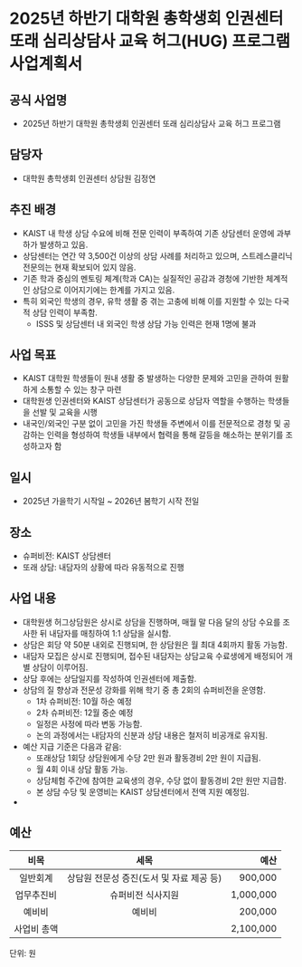 

# 2025년 하반기 대학원 총학생회 인권센터 또래 심리상담사 교육 허그(HUG) 프로그램 사업계획서

## 공식 사업명
- 2025년 하반기 대학원 총학생회 인권센터 또래 심리상담사 교육 허그 프로그램

## 담당자
- 대학원 총학생회 인권센터 상담원 김정연

## 추진 배경
- KAIST 내 학생 상담 수요에 비해 전문 인력이 부족하여 기존 상담센터 운영에 과부하가 발생하고 있음.
- 상담센터는 연간 약 3,500건 이상의 상담 사례를 처리하고 있으며, 스트레스클리닉 전문의는 현재 확보되어 있지 않음.
- 기존 학과 중심의 멘토링 체계(학과 CA)는 실질적인 공감과 경청에 기반한 체계적인 상담으로 이어지기에는 한계를 가지고 있음.
- 특히 외국인 학생의 경우, 유학 생활 중 겪는 고충에 비해 이를 지원할 수 있는 다국적 상담 인력이 부족함. 
  - ISSS 및 상담센터 내 외국인 학생 상담 가능 인력은 현재 1명에 불과

## 사업 목표
-  KAIST 대학원 학생들이 원내 생활 중 발생하는 다양한 문제와 고민을 관하여 원활하게 소통할 수 있는 창구 마련
-  대학원생 인권센터와 KAIST 상담센터가 공동으로 상담자 역할을 수행하는 학생들을 선발 및 교육을 시행
-  내국인/외국인 구분 없이 고민을 가진 학생들 주변에서 이를 전문적으로 경청 및 공감하는 인력을 형성하여 학생들 내부에서 협력을 통해 갈등을 해소하는 분위기를 조성하고자 함

## 일시
- 2025년 가을학기 시작일 ~ 2026년 봄학기 시작 전일

## 장소
- 슈퍼비전: KAIST 상담센터
- 또래 상담: 내담자의 상황에 따라 유동적으로 진행


## 사업 내용
- 대학원생 허그상담원은 상시로 상담을 진행하며, 매월 말 다음 달의 상담 수요를 조사한 뒤 내담자를 매칭하여 1:1 상담을 실시함. 
- 상담은 회당 약 50분 내외로 진행되며, 한 상담원은 월 최대 4회까지 활동 가능함. 
- 내담자 모집은 상시로 진행되며, 접수된 내담자는 상담교육 수료생에게 배정되어 개별 상담이 이루어짐. 
- 상담 후에는 상담일지를 작성하여 인권센터에 제출함. 
- 상담의 질 향상과 전문성 강화를 위해 학기 중 총 2회의 슈퍼비전을 운영함. 
  - 1차 슈퍼비전: 10월 하순 예정 
  - 2차 슈퍼비전: 12월 중순 예정 
  - 일정은 사정에 따라 변동 가능함. 
  - 논의 과정에서는 내담자의 신분과 상담 내용은 철저히 비공개로 유지됨. 
- 예산 지급 기준은 다음과 같음: 
  - 또래상담 1회당 상담원에게 수당 2만 원과 활동경비 2만 원이 지급됨. 
  - 월 4회 이내 상담 활동 가능. 
  - 상담체험 주간에 참여한 교육생의 경우, 수당 없이 활동경비 2만 원만 지급함. 
  - 본 상담 수당 및 운영비는 KAIST 상담센터에서 전액 지원 예정임.
- 
## 예산

| 비목 | 세목 | 예산 |
|:---:|:---:|---:|
| 일반회계 | 상담원 전문성 증진(도서 및 자료 제공 등) | 900,000 |  
| 업무추진비 | 슈퍼비전 식사지원 | 1,000,000 | 
| 예비비 | 예비비 | 200,000 | 
| 사업비 총액 |  | 2,100,000 | 

단위: 원
